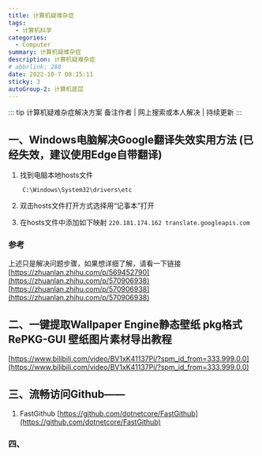 ```yaml
---
title: 计算机疑难杂症
tags: 
  - 计算机科学
categories: 
  - Computer
summary: 计算机疑难杂症
description: 计算机疑难杂症
# abbrlink: 288
date: 2022-10-7 08:15:11
sticky: 3
autoGroup-2: 计算机底层
---
```

::: tip 计算机疑难杂症解决方案
   备注作者 | 网上搜索或本人解决 | 持续更新
:::

<!-- more -->

## 一、Windows电脑解决Google翻译失效实用方法 (已经失效，建议使用Edge自带翻译)

1. 找到电脑本地hosts文件
```path
    C:\Windows\System32\drivers\etc
```

2. 双击hosts文件打开方式选择用“记事本”打开


3. 在hosts文件中添加如下映射
`220.181.174.162 translate.googleapis.com`

### 参考
上述只是解决问题步骤，如果想详细了解，请看一下链接
[https://zhuanlan.zhihu.com/p/569452790](https://zhuanlan.zhihu.com/p/570906938)
[https://zhuanlan.zhihu.com/p/570906938](https://zhuanlan.zhihu.com/p/570906938)




## 二、一键提取Wallpaper Engine静态壁纸 pkg格式 RePKG-GUI 壁纸图片素材导出教程
[https://www.bilibili.com/video/BV1xK41137Pi/?spm_id_from=333.999.0.0](https://www.bilibili.com/video/BV1xK41137Pi/?spm_id_from=333.999.0.0)




## 三、流畅访问Github——

1. FastGithub
[https://github.com/dotnetcore/FastGithub](https://github.com/dotnetcore/FastGithub)



### 四、